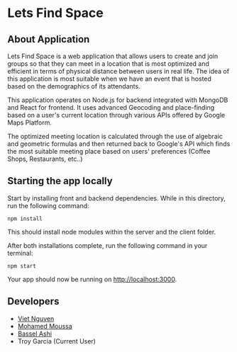 # Lets Find Space

## About Application

Lets Find Space is a web application that allows users to create and join groups so that they can meet in a location that is most optimized and efficient in terms of physical distance between users in real life. The idea of this application is most suitable when we have an event that is hosted based on the demographics of its attendants.

This application operates on Node.js for backend integrated with MongoDB and React for frontend. It uses advanced Geocoding and place-finding based on a user's current location through various APIs offered by Google Maps Platform.

The optimized meeting location is calculated through the use of algebraic and geometric formulas and then returned back to Google's API which finds the most suitable meeting place based on users' preferences (Coffee Shops, Restaurants, etc..) 

## Starting the app locally

Start by installing front and backend dependencies. While in this directory, run the following command:

```
npm install
```

This should install node modules within the server and the client folder.

After both installations complete, run the following command in your terminal:

```
npm start
```

Your app should now be running on <http://localhost:3000>.

## Developers
* [Viet Nguyen](https://github.com/viet-quocnguyen)
* [Mohamed Moussa](https://github.com/MohamedMoussa1)
* [Bassel Ashi](https://github.com/BasselAshi)
* Troy Garcia (Current User)
